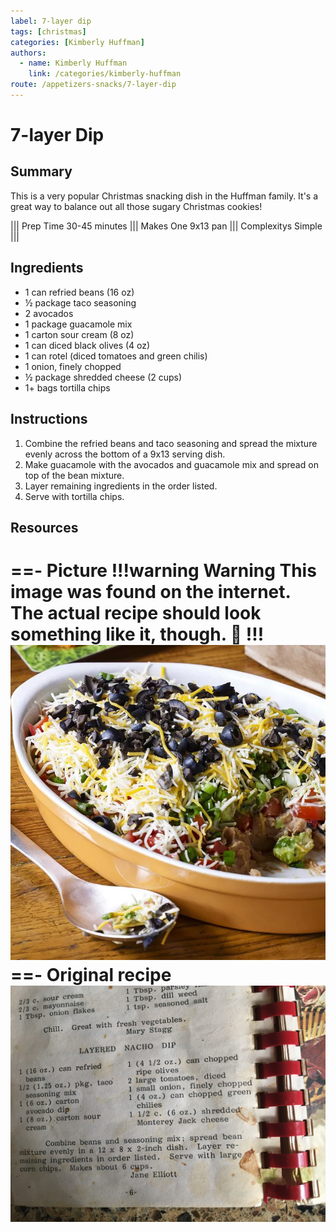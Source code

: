```yaml
---
label: 7-layer dip
tags: [christmas]
categories: [Kimberly Huffman]
authors:
  - name: Kimberly Huffman
    link: /categories/kimberly-huffman
route: /appetizers-snacks/7-layer-dip
---
```


# 7-layer Dip

## Summary
This is a very popular Christmas snacking dish in the Huffman family. It's a great way to balance out all those sugary Christmas cookies!

||| Prep Time
30-45 minutes
||| Makes
One 9x13 pan
||| Complexitys
Simple
|||

## Ingredients
- 1 can refried beans (16 oz)
- ½ package taco seasoning
- 2 avocados
- 1 package guacamole mix
- 1 carton sour cream (8 oz)
- 1 can diced black olives (4 oz)
- 1 can rotel (diced tomatoes and green chilis)
- 1 onion, finely chopped
- ½ package shredded cheese (2 cups)
- 1+ bags tortilla chips

## Instructions
1. Combine the refried beans and taco seasoning and spread the mixture evenly across the bottom of a 9x13 serving dish.
2. Make guacamole with the avocados and guacamole mix and spread on top of the bean mixture.
3. Layer remaining ingredients in the order listed.
4. Serve with tortilla chips.

## Resources
==- Picture
!!!warning Warning
This image was found on the internet. The actual recipe should look something like it, though. 🤞
!!!
![](/static/banners/tmp/7-layer-dip.webp)
==- Original recipe
![](/static/recipes/7-layer-dip.jpg)
===
